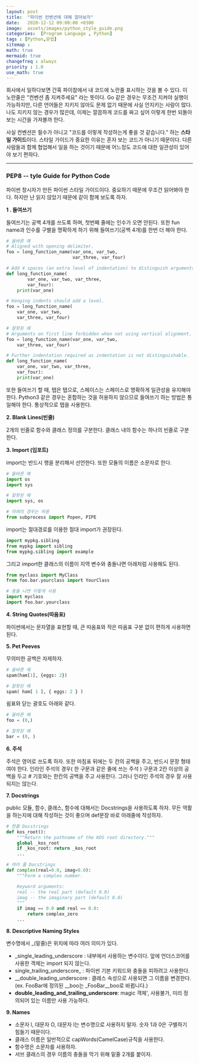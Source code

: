 ```yaml
---
layout: post
title:  "파이썬 컨벤션에 대해 알아보자"
date:   2020-12-12 09:00:00 +0300
image:  assets/images/python_style_guide.png
categories:  [Program Language , Python]
tags : [Python,문법]
sitemap :
math: true
mermaid: true
changefreq : always
priority : 1.0
use_math: true
---
```



회사에서 일하다보면 간혹 파이참에서 내 코드에 노란줄 표시하는 것을 볼 수 있다. 이 노란줄은 "컨벤션 좀 지켜주세요" 라는 뜻이다. Go 같은 경우는 무조건 지켜야 실행이 가능하지만, 다른 언어들은 지키지 않아도 문제 없기 때문에 사실 안지키는 사람이 많다. 나도 지키지 않는 경우가 많은데, 이제는 깔끔하게 코드를 짜고 싶어 이렇게 한번 되돌아보는 시간을 가져볼까 한다. 


사실 컨벤션은 필수가 아니고 "코드를 이렇게 작성하는게 좋을 것 같습니다." 하는 **스타일 가이드**이다. 스타일 가이드가 중요한 이유는 혼자 보는 코드가 아니기 때문이다. 다른 사람들과 함께 협업해서 일을 하는 것이기 때문에 어느정도 코드에 대한 일관성이 있어야 보기 편하다.

-------

### PEP8 -- tyle Guide for Python Code

파이썬 창시자가 만든 파이썬 스타일 가이드이다. 중요하기 때문에 무조건 읽어봐야 한다. 하지만 난 읽지 않았기 때문에 같이 함께 보도록 하자. 

**1 . 들여쓰기** 

들여쓰기는 공백 4개를 쓰도록 하며, 첫번째 줄에는 인수가 오면 안된다. 또한 fun name과 인수를 구별을 명확하게 하기 위해 들여쓰기(공백 4개)를 한번 더 해야 한다. 


```python
# 올바른 예 
# Aligned with opening delimiter.
foo = long_function_name(var_one, var_two,
                         var_three, var_four)

# Add 4 spaces (an extra level of indentation) to distinguish arguments from the rest.
def long_function_name(
        var_one, var_two, var_three,
        var_four):
    print(var_one)

# Hanging indents should add a level.
foo = long_function_name(
    var_one, var_two,
    var_three, var_four)

# 잘못된 예    
# Arguments on first line forbidden when not using vertical alignment.
foo = long_function_name(var_one, var_two,
    var_three, var_four)

# Further indentation required as indentation is not distinguishable.
def long_function_name(
    var_one, var_two, var_three,
    var_four):
    print(var_one)
```

또한 들여쓰기 할 때, 탭은 탭으로, 스페이스는 스페이스로 명확하게 일관성을 유지해야 한다. Python3 같은 경우는 혼합하는 것을 허용하지 않으므로 들여쓰기 하는 방법은 통일해야 한다. 통상적으로 탭을 사용한다. 


**2. Blank Lines(빈줄)** 


2개의 빈줄로 함수와 클래스 정의를 구분한다. 클래스 내의 함수는 하나의 빈줄로 구분한다.  


**3. Import (임포트)**

import는 반드시 행을 분리해서 선언한다. 또한 모듈의 이름은 소문자로 한다.  

```python
# 올바른 예 
import os 
import sys

# 잘못된 예 
import sys, os  

# 아래의 경우는 허용
from subprocess import Popen, PIPE
```

import는 절대경로를 이용한 절대 import가 권장된다. 

```python
import mypkg.sibling
from mypkg import sibling
from mypkg.sibling import example
```

그리고 import한 클래스의 이름이 지역 변수와 충돌나면 아래처럼 사용해도 된다.

```python
from myclass import MyClass
from foo.bar.yourclass import YourClass

# 충돌 나면 이렇게 사용 
import myclass 
import foo.bar.yourclass
```



**4. String Quotes(따움표)**

파이썬에서는 문자열을 표현할 때, 큰 따옴표와 작은 따옴표 구분 없이 편하게 사용하면 된다. 


**5. Pet Peeves**

무의미한 공백은 자제하자.  

```python
# 올바른 예
spam(ham[1], {eggs: 2})

# 잘못된 예
spam( ham[ 1 ], { eggs: 2 } )
```

쉼표와 닫는 괄호도 아래와 같다. 

```python
# 올바른 예
foo = (0,)

# 잘못된 예
bar = (0, )
```

**6. 주석**

주석은 영어로 쓰도록 하자. 또한 마침표 뒤에는 두 칸의 공백을 주고, 반드시 문장 형태여야 한다. 
인라인 주석의 경우( 한 구문과 같은 줄에 쓰는 주석 ) 구문과 2칸 이상의 공백을 두고 # 기호와는 한칸의 공백을 주고 사용한다. 그러나 인라인 주석의 경우 잘 사용되지는 않는다. 

**7. Docstrings**

public 모듈, 함수, 클래스, 함수에 대해서는 Docstrings을 사용하도록 하자. 무든 역활을 하는지에 대해 작성하는 것이 좋으며 def문장 바로 아래줄에 작성하자.

```python 
# 한줄 Docstrings
def kos_root():
    """Return the pathname of the KOS root directory."""
    global _kos_root
    if _kos_root: return _kos_root
    ...

# 여러 줄 Docstrings
def complex(real=0.0, imag=0.0):
    """Form a complex number.

    Keyword arguments:
    real -- the real part (default 0.0)
    imag -- the imaginary part (default 0.0)
    """
    if imag == 0.0 and real == 0.0:
        return complex_zero
    ...
```


**8. Descriptive Naming Styles**

변수명에서 _(밑줄)은 위치에 따라 여러 의미가 있다.  

* _single_leading_underscore : 내부에서 사용하는 변수이다. 앞에 언더스코어를 사용한 객체는 import 되지 않는다. 
* single_trailing_underscore_ : 파이썬 기본 키워드와 충돌을 피하려고 사용한다.  
* __double_leading_underscore : 클래스 속성으로 사용되면 그 이름을 변경한다. (ex. FooBar에 정의된 __boo는 _FooBar__boo로 바뀝니다.)  
* __double_leading_and_trailing_underscore__:  magic 객체', 사용불가, 미리 정의되어 있는 이름만 사용 가능하다.  

 
**9. Names**


* 소문자 l, 대문자 O, 대문자 I는 변수명으로 사용하지 말자. 숫자 1과 0은 구별하기 힘들기 때문이다.
* 클래스 이름은 일반적으로 capWords(CamelCase)규칙을 사용한다. 
* 함수명은 소문자를 사용하자. 
* 서브 클래스의 경우 이름의 충돌을 막기 위해 밑줄 2개를 붙이자. 









